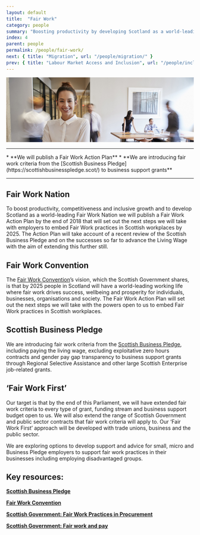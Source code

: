 ```yaml
---
layout: default
title:  "Fair Work"
category: people
summary: "Boosting productivity by developing Scotland as a world-leading Fair Work Nation."
index: 4
parent: people
permalink: /people/fair-work/
next: { title: "Migration", url: "/people/migration/" }
prev: { title: "Labour Market Access and Inclusion", url: "/people/inclusion" }
---
```

![Work Photo](/assets/images/pageimages/people3.jpg)
<br>
<hr>
* **We will publish a Fair Work Action Plan**
* **We are introducing fair work criteria from the [Scottish Business Pledge](https://scottishbusinesspledge.scot/) to business support grants**

<hr>

## Fair Work Nation

To boost productivity, competitiveness and inclusive growth and to develop Scotland as a world-leading Fair Work Nation we will publish a Fair Work Action Plan by the end of 2018 that will set out the next steps we will take with employers to embed Fair Work practices in Scottish workplaces by 2025. The Action Plan will take account of a recent review of the Scottish Business Pledge and on the successes so far to advance the Living Wage with the aim of extending this further still.

## Fair Work Convention

The [Fair Work Convention](http://www.fairworkconvention.scot/)’s vision, which the Scottish Government shares, is that by 2025 people in Scotland will have a world-leading working life where fair work drives success, wellbeing and prosperity for individuals, businesses, organisations and society. The Fair Work Action Plan will set out the next steps we will take with the powers open to us to embed Fair Work practices in Scottish workplaces. 

## Scottish Business Pledge

We are introducing fair work criteria from the [Scottish Business Pledge](https://scottishbusinesspledge.scot/), including paying the living wage, excluding exploitative zero hours contracts and gender pay gap transparency to business support grants through Regional Selective Assistance and other large Scottish Enterprise job-related grants.

## ‘Fair Work First’ 

Our target is that by the end of this Parliament, we will have extended fair work criteria to every type of grant, funding stream and business support budget open to us. We will also extend the range of Scottish Government and public sector contracts that fair work criteria will apply to. Our ‘Fair Work First’ approach will be developed with trade unions, business and the public sector.

We are exploring options to develop support and advice for small, micro and Business Pledge employers to support fair work practices in their businesses including employing disadvantaged groups.


## Key resources:
**[Scottish Business Pledge](https://scottishbusinesspledge.scot/)**  

**[Fair Work Convention](http://www.fairworkconvention.scot/)**  

**[Scottish Government: Fair Work Practices in Procurement](https://beta.gov.scot/publications/fair-work-practices-in-procurement-toolkit/)**  

**[Scottish Government: Fair work and pay](https://beta.gov.scot/policies/employment-support/fair-work-and-pay/)**
